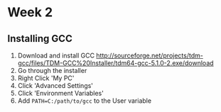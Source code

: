 # Week 2

## Installing GCC

1. Download and install GCC http://sourceforge.net/projects/tdm-gcc/files/TDM-GCC%20Installer/tdm64-gcc-5.1.0-2.exe/download
2. Go through the installer
3. Right Click 'My PC'
4. Click 'Advanced Settings'
5. Click 'Environment Variables'
6. Add `PATH=C:/path/to/gcc` to the User variable
